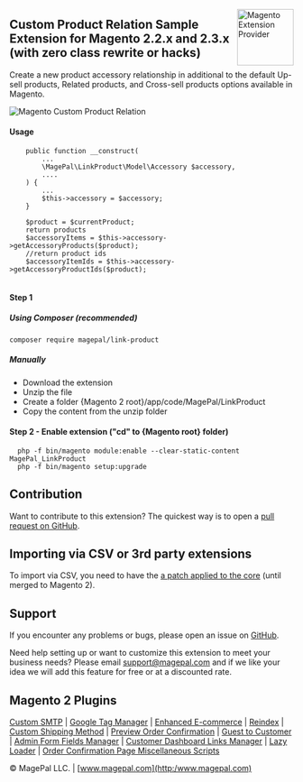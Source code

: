 <a href="http://www.magepal.com" title="Top Magento 2 Extension Provider" ><img src="https://image.ibb.co/dHBkYH/Magepal_logo.png" width="100" align="right" alt="Magento Extension Provider" /></a>

## Custom Product Relation Sample Extension for Magento 2.2.x and 2.3.x (with zero class rewrite or hacks)


Create a new product accessory relationship in additional to the default Up-sell products, Related products, and Cross-sell products options available in Magento.

![Magento Custom Product Relation](https://image.ibb.co/mPXauq/magento-2-link-product.png)


#### Usage

````
    public function __construct(
        ...
        \MagePal\LinkProduct\Model\Accessory $accessory,
        ....
    ) {
        ...
        $this->accessory = $accessory;
    }
    
    $product = $currentProduct;
    return products
    $accessoryItems = $this->accessory->getAccessoryProducts($product);
    //return product ids
    $accessoryItemIds = $this->accessory->getAccessoryProductIds($product);
    
````

#### Step 1

##### Using Composer (recommended)

```
composer require magepal/link-product
```

##### Manually
 * Download the extension
 * Unzip the file
 * Create a folder {Magento 2 root}/app/code/MagePal/LinkProduct
 * Copy the content from the unzip folder


#### Step 2 - Enable extension ("cd" to {Magento root} folder)
```
  php -f bin/magento module:enable --clear-static-content MagePal_LinkProduct
  php -f bin/magento setup:upgrade
```


Contribution
---
Want to contribute to this extension? The quickest way is to open a [pull request on GitHub](https://help.github.com/articles/using-pull-requests).

Importing via CSV or 3rd party extensions
---

To import via CSV, you need to have the [a patch applied to the core](https://github.com/magento/magento2/pull/21230/commits/0846e9aed7040659e7ce3e109eb91df3f5fdfb7e.patch) (until merged to Magento 2).

Support
---
If you encounter any problems or bugs, please open an issue on [GitHub](https://github.com/magepal/link-product/issues).

Need help setting up or want to customize this extension to meet your business needs? Please email support@magepal.com and if we like your idea we will add this feature for free or at a discounted rate.

Magento 2 Plugins
---
[Custom SMTP](https://www.magepal.com/magento2/extensions/custom-smtp.html) | [Google Tag Manager](https://www.magepal.com/magento2/extensions/google-tag-manager.html) | [Enhanced E-commerce](https://www.magepal.com/magento2/extensions/enhanced-ecommerce-for-google-tag-manager.html) | [Reindex](https://www.magepal.com/magento2/extensions/reindex.html) | [Custom Shipping Method](https://www.magepal.com/magento2/extensions/custom-shipping-rates-for-magento-2.html) | [Preview Order Confirmation](https://www.magepal.com/magento2/extensions/preview-order-confirmation-page-for-magento-2.html) | [Guest to Customer](https://www.magepal.com/magento2/extensions/guest-to-customer.html) | [Admin Form Fields Manager](https://www.magepal.com/magento2/extensions/admin-form-fields-manager-for-magento-2.html) | [Customer Dashboard Links Manager](https://www.magepal.com/magento2/extensions/customer-dashboard-links-manager-for-magento-2.html) | [Lazy Loader](https://www.magepal.com/magento2/extensions/lazy-load.html) | [Order Confirmation Page Miscellaneous Scripts](https://www.magepal.com/magento2/extensions/order-confirmation-miscellaneous-scripts-for-magento-2.html)

© MagePal LLC. | [www.magepal.com](http:/www.magepal.com)
